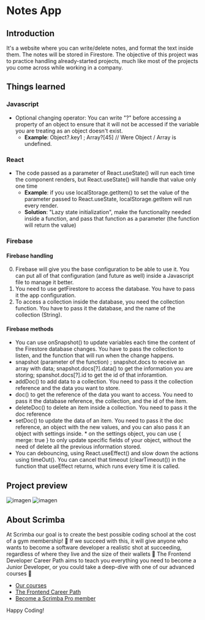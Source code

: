 # Notes App
## Introduction
It's a website where you can write/delete notes, and format the text inside them. The notes will be stored in Firestore.
The objective of this project was to practice handling already-started projects, much like most of the projects you come across while working in a company. 

## Things learned
  ### Javascript
  * Optional changing operator: You can write "?" before accessing a property of an object to ensure that it will not be accessed if the variable you are treating as an object doesn't exist. 
    * **Example**: Object?.key1 ; Array?[45] // Were Object / Array is undefined.
  ### React
  * The code passed as a parameter of React.useState() will run each time the component renders, but React.useState() will handle that value only one time
    * **Example**: if you use localStorage.getItem() to set the value of the parameter passed to React.useState, localStorage.getItem will run every render.
    * **Solution**: "Lazy state initialization", make the functionality needed inside a function, and pass that function as a parameter (the function will return the value)
  ### Firebase
  #### Firebase handling
   0. Firebase will give you the base configuration to be able to use it. You can put all of that configuration (and future as well) inside a Javascript file to manage it better.
   1. You need to use getFirestore to access the database. You have to pass it the app configuration. 
   2. To access a collection inside the database, you need the collection function. You have to pass it the database, and the name of the collection (String).
  #### Firebase methods
   * You can use onSnapshot() to update variables each time the content of the Firestore database changes. You have to pass the collection to listen, and the function that will run when the change happens. 
   * snapshot (parameter of the function) ; snapshot.docs to receive an array with data; snapshot.docs[?].data() to get the information you are storing; spanshot.docs[?].id to get the id of that inforamtion.
   * addDoc() to add data to a collection. You need to pass it the collection reference and the data you want to store.
   * doc() to get the reference of the data you want to access. You need to pass it the database reference, the collection, and the id of the item.
   * deleteDoc() to delete an item inside a collection. You need to pass it the doc reference
   * setDoc() to update the data of an item. You need to pass it the doc reference, an object with the new values, and you can also pass it an object with settings inside.
    * on the settings object, you can use { merge: true } to only update specific fields of your object, without the need of delete all the previous information stored.
   * You can debouncing, using React.useEffect() and slow down the actions using timeOut(). You can cancel that timeout (clearTimeout()) in the function that useEffect returns, which runs every time it is called.
## Project preview
![imagen](https://github.com/user-attachments/assets/392b8e7a-7b29-4960-bda6-6d16086b0efd) ![imagen](https://github.com/user-attachments/assets/d09d1073-910b-4aa1-be07-c70349b8fad2)

## About Scrimba

At Scrimba our goal is to create the best possible coding school at the cost of a gym membership! 💜
If we succeed with this, it will give anyone who wants to become a software developer a realistic shot at succeeding, regardless of where they live and the size of their wallets 🎉
The Frontend Developer Career Path aims to teach you everything you need to become a Junior Developer, or you could take a deep-dive with one of our advanced courses 🚀

- [Our courses](https://scrimba.com/allcourses)
- [The Frontend Career Path](https://scrimba.com/learn/frontend)
- [Become a Scrimba Pro member](https://scrimba.com/pricing)

Happy Coding!
